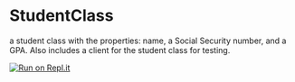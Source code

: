 # StudentClass
a student class with the properties:  name, a Social Security number, and a GPA. Also includes a client for the student class for testing.

[![Run on Repl.it](https://repl.it/badge/github/danielzelfo/StudentClass)](https://repl.it/StudentClass)